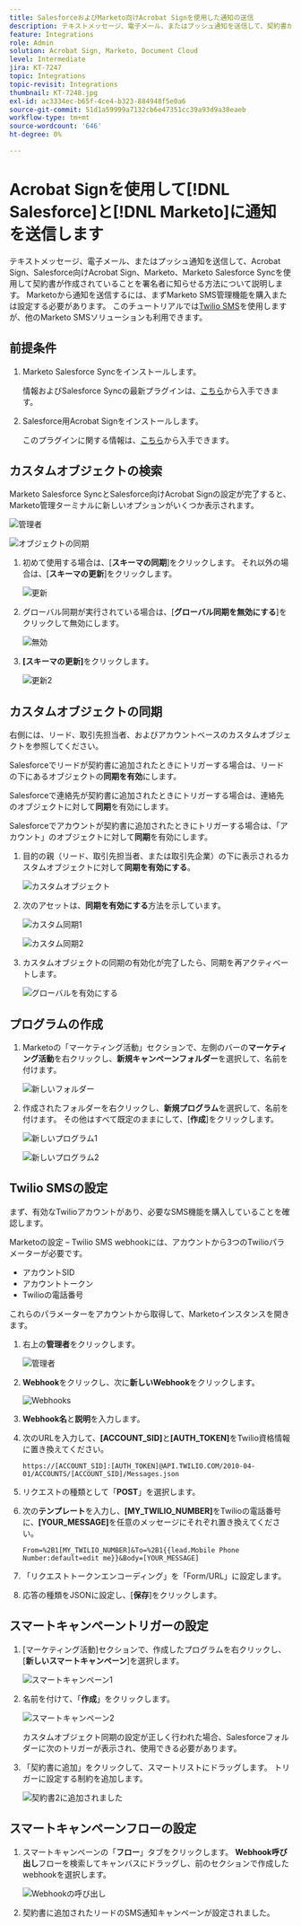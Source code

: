 ```yaml
---
title: SalesforceおよびMarketo向けAcrobat Signを使用した通知の送信
description: テキストメッセージ、電子メール、またはプッシュ通知を送信して、契約書が処理中であることを署名者に知らせる方法について説明します。
feature: Integrations
role: Admin
solution: Acrobat Sign, Marketo, Document Cloud
level: Intermediate
jira: KT-7247
topic: Integrations
topic-revisit: Integrations
thumbnail: KT-7248.jpg
exl-id: ac3334ec-b65f-4ce4-b323-884948f5e0a6
source-git-commit: 51d1a59999a7132cb6e47351cc39a93d9a38eaeb
workflow-type: tm+mt
source-wordcount: '646'
ht-degree: 0%

---
```


# Acrobat Signを使用して[!DNL Salesforce]と[!DNL Marketo]に通知を送信します

テキストメッセージ、電子メール、またはプッシュ通知を送信して、Acrobat Sign、Salesforce向けAcrobat Sign、Marketo、Marketo Salesforce Syncを使用して契約書が作成されていることを署名者に知らせる方法について説明します。 Marketoから通知を送信するには、まずMarketo SMS管理機能を購入または設定する必要があります。 このチュートリアルでは[Twilio SMS](https://launchpoint.marketo.com/twilio/twilio-sms-for-marketo/)を使用しますが、他のMarketo SMSソリューションも利用できます。

## 前提条件

1. Marketo Salesforce Syncをインストールします。

   情報およびSalesforce Syncの最新プラグインは、[こちら](https://experienceleague.adobe.com/docs/marketo/using/product-docs/crm-sync/salesforce-sync/understanding-the-salesforce-sync.html?lang=ja)から入手できます。

1. Salesforce用Acrobat Signをインストールします。

   このプラグインに関する情報は、[こちら](https://helpx.adobe.com/ca/sign/using/salesforce-integration-installation-guide.html)から入手できます。

## カスタムオブジェクトの検索

Marketo Salesforce SyncとSalesforce向けAcrobat Signの設定が完了すると、Marketo管理ターミナルに新しいオプションがいくつか表示されます。

![管理者](assets/adminTab.png)

![オブジェクトの同期](assets/salesforceAdmin.png)

1. 初めて使用する場合は、[**スキーマの同期**]をクリックします。 それ以外の場合は、[**スキーマの更新**]をクリックします。

   ![更新](assets/refreshSchema1.png)

1. グローバル同期が実行されている場合は、[**グローバル同期を無効にする**]をクリックして無効にします。

   ![無効](assets/disableGlobal.png)

1. **[スキーマの更新]**&#x200B;をクリックします。

   ![更新2](assets/refreshSchema2.png)

## カスタムオブジェクトの同期

右側には、リード、取引先担当者、およびアカウントベースのカスタムオブジェクトを参照してください。

Salesforceでリードが契約書に追加されたときにトリガーする場合は、リードの下にあるオブジェクトの&#x200B;**同期を有効**&#x200B;にします。

Salesforceで連絡先が契約書に追加されたときにトリガーする場合は、連絡先のオブジェクトに対して&#x200B;**同期**&#x200B;を有効にします。

Salesforceでアカウントが契約書に追加されたときにトリガーする場合は、「アカウント」のオブジェクトに対して&#x200B;**同期**&#x200B;を有効にします。

1. 目的の親（リード、取引先担当者、または取引先企業）の下に表示されるカスタムオブジェクトに対して&#x200B;**同期を有効にする**。

   ![カスタムオブジェクト](assets/customObjects.png)

1. 次のアセットは、**同期を有効にする**&#x200B;方法を示しています。

   ![カスタム同期1](assets/customObjectSync1.png)

   ![カスタム同期2](assets/customObjectSync2.png)

1. カスタムオブジェクトの同期の有効化が完了したら、同期を再アクティベートします。

   ![グローバルを有効にする](assets/enableGlobal.png)

## プログラムの作成

1. Marketoの「マーケティング活動」セクションで、左側のバーの&#x200B;**マーケティング活動**&#x200B;を右クリックし、**新規キャンペーンフォルダー**&#x200B;を選択して、名前を付けます。

   ![新しいフォルダー](assets/newFolder.png)

1. 作成されたフォルダーを右クリックし、**新規プログラム**&#x200B;を選択して、名前を付けます。 その他はすべて既定のままにして、[**作成**]をクリックします。

   ![新しいプログラム1](assets/newProgram1.png)

   ![新しいプログラム2](assets/newProgram2.png)

## Twilio SMSの設定

まず、有効なTwilioアカウントがあり、必要なSMS機能を購入していることを確認します。

Marketoの設定 – Twilio SMS webhookには、アカウントから3つのTwilioパラメーターが必要です。

- アカウントSID
- アカウントトークン
- Twilioの電話番号

これらのパラメーターをアカウントから取得して、Marketoインスタンスを開きます。

1. 右上の&#x200B;**管理者**&#x200B;をクリックします。

   ![管理者](assets/adminTab.png)

1. **Webhook**&#x200B;をクリックし、次に&#x200B;**新しいWebhook**&#x200B;をクリックします。

   ![Webhooks](assets/webhooks.png)

1. **Webhook名**&#x200B;と&#x200B;**説明**&#x200B;を入力します。

1. 次のURLを入力して、**[ACCOUNT_SID]**&#x200B;と&#x200B;**[AUTH_TOKEN]**&#x200B;をTwilio資格情報に置き換えてください。

   ```
   https://[ACCOUNT_SID]:[AUTH_TOKEN]@API.TWILIO.COM/2010-04-01/ACCOUNTS/[ACCOUNT_SID]/Messages.json
   ```

1. リクエストの種類として「**POST**」を選択します。

1. 次の&#x200B;**テンプレート**&#x200B;を入力し、**[MY_TWILIO_NUMBER]**&#x200B;をTwilioの電話番号に、**[YOUR_MESSAGE]**&#x200B;を任意のメッセージにそれぞれ置き換えてください。

   ```
   From=%2B1[MY_TWILIO_NUMBER]&To=%2B1{{lead.Mobile Phone Number:default=edit me}}&Body=[YOUR_MESSAGE]
   ```

1. 「リクエストトークンエンコーディング」を「Form/URL」に設定します。

1. 応答の種類をJSONに設定し、[**保存**]をクリックします。

## スマートキャンペーントリガーの設定

1. [マーケティング活動]セクションで、作成したプログラムを右クリックし、[**新しいスマートキャンペーン**]を選択します。

   ![スマートキャンペーン1](assets/smartCampaign1.png)

1. 名前を付けて、「**作成**」をクリックします。

   ![スマートキャンペーン2](assets/smartCampaign3.png)

   カスタムオブジェクト同期の設定が正しく行われた場合、Salesforceフォルダーに次のトリガーが表示され、使用できる必要があります。

1. 「契約書に追加」をクリックして、スマートリストにドラッグします。 トリガーに設定する制約を追加します。

   ![契約書2](assets/addedToAgreement2.png)に追加されました

## スマートキャンペーンフローの設定

1. スマートキャンペーンの「**フロー**」タブをクリックします。 **Webhook呼び出し**&#x200B;フローを検索してキャンバスにドラッグし、前のセクションで作成したwebhookを選択します。

   ![Webhookの呼び出し](assets/callWebhook.png)

1. 契約書に追加されたリードのSMS通知キャンペーンが設定されました。
